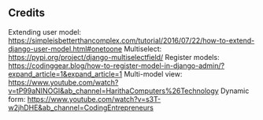 ## Credits
Extending user model: https://simpleisbetterthancomplex.com/tutorial/2016/07/22/how-to-extend-django-user-model.html#onetoone
Multiselect: https://pypi.org/project/django-multiselectfield/
Register models: https://codinggear.blog/how-to-register-model-in-django-admin/?expand_article=1&expand_article=1
Multi-model view: https://www.youtube.com/watch?v=tP99aNINOGI&ab_channel=HarithaComputers%26Technology
Dynamic form: https://www.youtube.com/watch?v=s3T-w2jhDHE&ab_channel=CodingEntrepreneurs